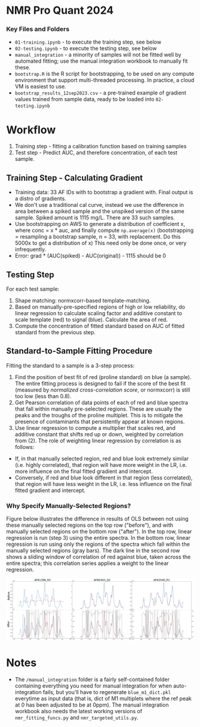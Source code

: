 # NMR Pro Quant 2024 

### Key Files and Folders

* `01-training.ipynb` - to execute the training step, see below
* `02-testing.ipynb` - to execute the testing step, see below
* `manual_integration` - a minority of samples will not be fitted well by automated fitting; use the manual integration workbook to manually fit these.
* `bootstrap.R` is the R script for bootstrapping, to be used on any compute environment that support multi-threaded processing. In practice, a cloud VM is easiest to use.
* `bootstrap_results_12sep2023.csv` - a pre-trained example of gradient values trained from sample data, ready to be loaded into `02-testing.ipynb`

# Workflow

1. Training step - fitting a calibration function based on training samples
2. Test step - Predict AUC, and therefore concentration, of each test sample. 

## Training Step - Calculating Gradient

* Training data: 33 AF IDs with to bootstrap a gradient with. Final output is a distro of gradients. 
* We don't use a traditional cal curve, instead we use the difference in area between a spiked sample and the unspiked version of the same sample. Spiked amount is 1115 mg/L. There are 33 such samples. 
* Use bootstrapping on AWS to generate a distribution of coefficient x, where conc = x * auc, and finally compute `np.average(x)` (bootstrapping = resampling a bootstrap sample, n = 33, with replacement. Do this 5000x to get a distribution of x) This need only be done once, or very infrequently. 
* Error: grad * (AUC(spiked) - AUC(original)) - 1115 should be 0

## Testing Step

For each test sample:

1. Shape matching: normxcorr-based template-matching. 
2. Based on manually-pre-specified regions of high or low reliability, do linear regression to calculate scaling factor and additive constant to scale template (red) to signal (blue). Calculate the area of red. 
3. Compute the concentration of fitted standard based on AUC of fitted standard from the previous step. 

## Standard-to-Sample Fitting Procedure

Fitting the standard to a sample is a 3-step process:
1. Find the position of best fit of red (proline standard) on blue (a sample). The entire fitting process is designed to fail if the score of the best fit (measured by *normalized cross-correlation score*, or normxcorr) is still too low (less than 0.8). 
2. Get Pearson correlation of data points of each of red and blue spectra that fall within manually pre-selected regions. These are usually the peaks and the troughs of the proline multiplet. This is to mitigate the presence of contaminants that persistently appear at known regions. 
3. Use linear regression to compute a multiplier that scales red, and additive constant that shifts red up or down, weighted by correlation from (2). The role of weighting linear regression by correlation is as follows:
  * If, in that manually selected region, red and blue look extremely similar (i.e. highly correlated), that region will have more weight in the LR, i.e. more influence on the final fitted gradient and intercept.
  * Conversely, if red and blue look different in that region (less correlated), that region will have less weight in the LR, i.e. less influence on the final fitted gradient and intercept.

### Why Specify Manually-Selected Regions?

Figure below illustrates the difference in results of OLS between not using these manually selected regions on the top row ("before"), and with manually selected regions on the bottom row ("after"). In the top row, linear regression is run (step 3) using the entire spectra. In the bottom row, linear regression is run using only the regions of the spectra which fall within the manually selected regions (gray bars). The dark line in the second row shows a sliding window of correlation of red against blue, taken across the entire spectra; this correlation series applies a weight to the linear regression. 

![Alt text](https://github.com/AWRIMetabolomics/pro-nmr-quant-2024/blob/master/figs/before_n_after.png)

# Notes

* The `/manual_integration` folder is a fairly self-contained folder containing everything you need for manual integration for when auto-integration fails, but you'll have to regenerate `blue_m1_dict.pkl` everytime as input data (that is, dict of M1 multiplets where the ref peak at 0 has been adjusted to be at 0ppm). The manual integration workbook also needs the latest working versions of `nmr_fitting_funcs.py` and `nmr_targeted_utils.py`. 